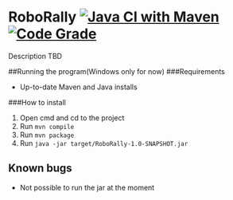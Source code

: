 # RoboRally [![Java CI with Maven](https://github.com/Swi005/inf112/actions/workflows/maven2.yml/badge.svg)](https://github.com/Swi005/inf112/actions/workflows/maven2.yml)[![Code Grade](https://app.codacy.com/project/badge/Grade/c3b15e5a50bd45b48c90c11d58a96db8)](https://www.codacy.com/gh/Swi005/inf112/dashboard?utm_source=github.com&amp;utm_medium=referral&amp;utm_content=Swi005/inf112&amp;utm_campaign=Badge_Grade)
Description TBD


##Running the program(Windows only for now)
###Requirements
* Up-to-date Maven and Java installs

###How to install
1. Open cmd and cd to the project
2. Run ``mvn compile``
3. Run ``mvn package``
4. Run ``java -jar target/RoboRally-1.0-SNAPSHOT.jar``
## Known bugs
* Not possible to run the jar at the moment
